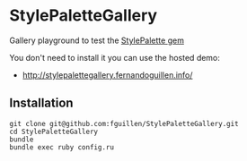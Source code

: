 # StylePaletteGallery

Gallery playground to test the [StylePalette gem](https://github.com/fguillen/StylePalette)

You don't need to install it you can use the hosted demo:

- http://stylepalettegallery.fernandoguillen.info/

## Installation

    git clone git@github.com:fguillen/StylePaletteGallery.git
    cd StylePaletteGallery
    bundle
    bundle exec ruby config.ru



